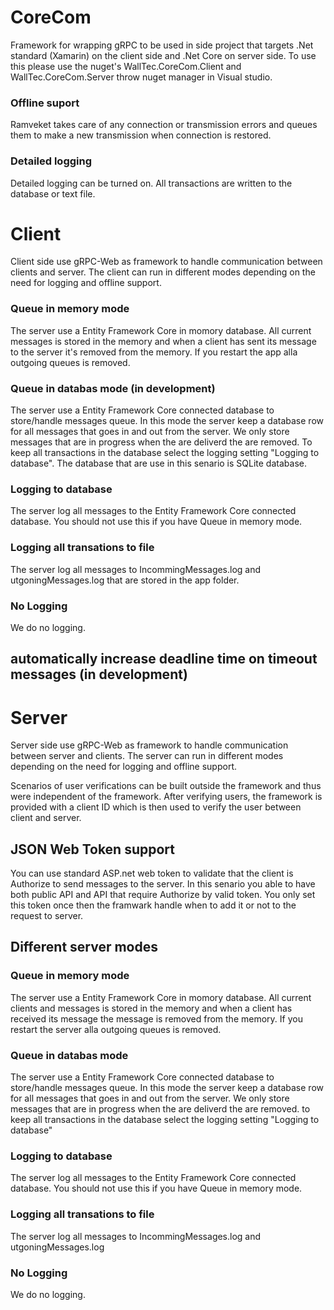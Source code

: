 # CoreCom
Framework for wrapping gRPC to be used in side project that targets .Net standard (Xamarin) on the client side and .Net Core on server side.
To use this please use the nuget's WallTec.CoreCom.Client and WallTec.CoreCom.Server throw nuget manager in Visual studio. 

### Offline suport
Ramveket takes care of any connection or transmission errors and queues them to make a new transmission when connection is restored.
### Detailed logging
Detailed logging can be turned on. All transactions are written to the database or text file.

# Client
Client side use gRPC-Web as framework to handle communication between clients and server. The client can run in different modes depending on the need for logging and offline support. 

### Queue in memory mode
The server use a Entity Framework Core in momory database. All current messages is stored in the memory and when a client has sent its message to the server it's removed from the memory. If you restart the app alla outgoing queues is removed.

### Queue in databas mode (in development)
The server use a Entity Framework Core connected database to store/handle messages queue. In this mode the server keep a database row for all messages that goes in and out from the server. We only store messages that are in progress when the are deliverd the are removed. To keep all transactions in the database select the logging setting "Logging to database". The database that are use in this senario is SQLite database. 

### Logging to database
The server log all messages to the Entity Framework Core connected database. You should not use this if you have Queue in memory mode.

### Logging all transations to file
The server log all messages to IncommingMessages.log and utgoningMessages.log that are stored in the app folder.

### No Logging 
We do no logging.

## automatically increase deadline time on timeout messages (in development)

# Server
Server side use gRPC-Web as framework to handle communication between server and clients. The server can run in different modes depending on the need for logging and offline support. 


Scenarios of user verifications can be built outside the framework and thus were independent of the framework. After verifying users, the framework is provided with a client ID which is then used to verify the user between client and server.

## JSON Web Token support 
You can use standard ASP.net web token to validate that the client is Authorize to send messages to the server. In this senario you able to have both public API and API that require Authorize by valid token. You only set this token once then the framwark handle when to add it or not to the request to server. 

## Different server modes 

### Queue in memory mode
The server use a Entity Framework Core in momory database. All current clients and messages is stored in the memory and when a client has received its message the message is removed from the memory. If you restart the server alla outgoing queues is removed.
### Queue in databas mode
The server use a Entity Framework Core connected database to store/handle messages queue. In this mode the server keep a database row for all messages that goes in and out from the server. We only store messages that are in progress when the are deliverd the are removed. to keep all transactions in the database select the logging setting "Logging to database" 

### Logging to database
The server log all messages to the Entity Framework Core connected database. You should not use this if you have Queue in memory mode.

### Logging all transations to file
The server log all messages to IncommingMessages.log and utgoningMessages.log

### No Logging 
We do no logging.




